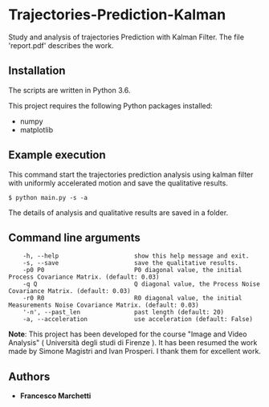 # Trajectories-Prediction-Kalman
Study and analysis of trajectories Prediction with Kalman Filter.
The file 'report.pdf' describes the work.

## Installation

The scripts are written in Python 3.6.

This project requires the following Python packages installed:
* numpy
* matplotlib

## Example execution

This command start the trajectories prediction analysis using kalman filter with uniformly accelerated motion and save the qualitative results.
```
$ python main.py -s -a 
```
The details of analysis and qualitative results are saved in a folder.

## Command line arguments
```
    -h, --help                     show this help message and exit.
    -s, --save                     save the qualitative results.
    -p0 P0                         P0 diagonal value, the initial Process Covariance Matrix. (default: 0.03)
    -q Q                           Q diagonal value, the Process Noise Covariance Matrix. (default: 0.03)
    -r0 R0                         R0 diagonal value, the initial Measurements Noise Covariance Matrix. (default: 0.03)
    '-n', --past_len               past length (default: 20)
    -a, --acceleration             use acceleration (default: False)

```

**Note**:
This project has been developed for the course "Image and Video Analysis" ( Università degli studi di Firenze ).
It has been resumed the work made by Simone Magistri and Ivan Prosperi. I thank them for excellent work.


## Authors
* **Francesco Marchetti**
